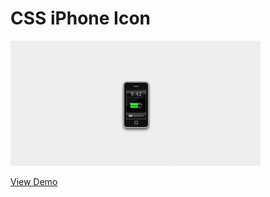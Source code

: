 # CSS iPhone Icon

![CSS iPhone Icon Screenshot](https://github.com/jackbrewer/demos/raw/gh-pages/iphone-icon/screenshot.png)

[View Demo](http://demos.jackbrewer.co.uk/iphone-icon)